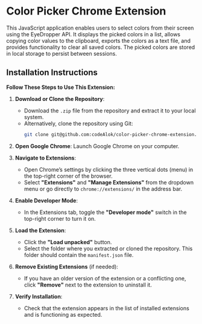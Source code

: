 # Color Picker Chrome Extension

This JavaScript application enables users to select colors from their screen using the EyeDropper API. It displays the picked colors in a list, allows copying color values to the clipboard, exports the colors as a text file, and provides functionality to clear all saved colors. The picked colors are stored in local storage to persist between sessions.

## Installation Instructions

**Follow These Steps to Use This Extension:**

1. **Download or Clone the Repository**:
   - Download the `.zip` file from the repository and extract it to your local system.
   - Alternatively, clone the repository using Git:
     ```bash
     git clone git@github.com:codeAlok/color-picker-chrome-extension.git
     ```

2. **Open Google Chrome**:
   Launch Google Chrome on your computer.

3. **Navigate to Extensions**:
   - Open Chrome’s settings by clicking the three vertical dots (menu) in the top-right corner of the browser.
   - Select **"Extensions"** and **"Manage Extensions"** from the dropdown menu or go directly to `chrome://extensions/` in the address bar.

4. **Enable Developer Mode**:
   - In the Extensions tab, toggle the **"Developer mode"** switch in the top-right corner to turn it on.

5. **Load the Extension**:
   - Click the **"Load unpacked"** button.
   - Select the folder where you extracted or cloned the repository. This folder should contain the `manifest.json` file.

6. **Remove Existing Extensions** (if needed):
   - If you have an older version of the extension or a conflicting one, click **"Remove"** next to the extension to uninstall it.

7. **Verify Installation**:
   - Check that the extension appears in the list of installed extensions and is functioning as expected.


